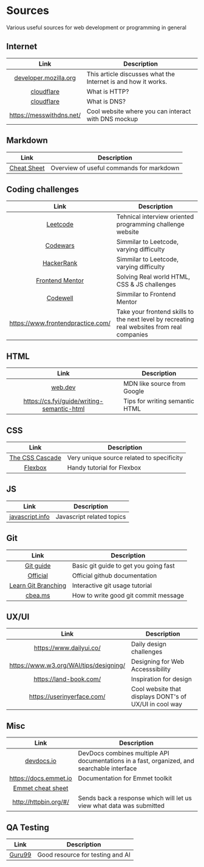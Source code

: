 # Sources
Various useful sources for web development or programming in general

## Internet
| Link | Description |
| :-------------: | ------------- |
|[developer.mozilla.org](https://developer.mozilla.org/en-US/docs/Learn/Common_questions/Web_mechanics/How_does_the_Internet_work)| This article discusses what the Internet is and how it works.|
|[cloudflare](https://www.cloudflare.com/en-gb/learning/ddos/glossary/hypertext-transfer-protocol-http/)| What is HTTP?|
|[cloudflare](https://www.cloudflare.com/en-gb/learning/dns/what-is-dns/)| What is DNS?|
|https://messwithdns.net/| Cool website where you can interact with DNS mockup|

## Markdown
| Link | Description |
| :-------------: | ------------- |
|[Cheat Sheet](https://www.markdownguide.org/cheat-sheet/)| Overview of useful commands for markdown|

## Coding challenges
| Link | Description |
| :-------------: | ------------- |
|[Leetcode](https://leetcode.com/)| Tehnical interview oriented  programming challenge website | 
|[Codewars](https://www.codewars.com) | Simmilar to Leetcode, varying difficulty | 
|[HackerRank](https://www.hackerrank.com/) | Simmilar to Leetcode, varying difficulty | 
|[Frontend Mentor](https://www.frontendmentor.io/home)| Solving Real world HTML, CSS & JS challenges | 
|[Codewell](https://www.codewell.cc/)| Simmilar to Frontend Mentor| 
|https://www.frontendpractice.com/| Take your frontend skills to the next level by recreating real websites from real companies|


## HTML
| Link | Description |
| :-------------: | ------------- |
|[web.dev](https://web.dev/learn/)| MDN like source from Google |
|https://cs.fyi/guide/writing-semantic-html| Tips for writing semantic HTML|


## CSS
| Link | Description |
| :-------------: | ------------- |
|[The CSS Cascade](https://wattenberger.com/blog/css-cascade)| Very unique source related to specificity|
|[Flexbox](https://www.internetingishard.com/html-and-css/flexbox/)| Handy tutorial for Flexbox|


## JS
| Link | Description |
| :-------------: | ------------- |
|[javascript.info](https://javascript.info/)| Javascript related topics |


## Git
| Link | Description |
| :-------------: | ------------- |
|[Git guide](http://rogerdudler.github.io/git-guide/) | Basic git guide to get you going fast |
|[Official](https://docs.github.com/en/get-started/quickstart/git-and-github-learning-resources)| Official github documentation |
|[Learn Git Branching](https://learngitbranching.js.org/)| Interactive git usage tutorial|
|[cbea.ms](Https://cbea.ms/git-commit/)| How to write good git commit message |


## UX/UI
| Link | Description |
| :-------------: | ------------- |
|https://www.dailyui.co/ | Daily design challenges|
|https://www.w3.org/WAI/tips/designing/| Designing for Web Accesssibility|
|https://land-book.com/| Inspiration for design|
|https://userinyerface.com/| Cool website that displays DONT's of UX/UI in cool way|

## Misc
| Link | Description |
| :-------------: | ------------- |
|[devdocs.io](https://devdocs.io/)| DevDocs combines multiple API documentations in a fast, organized, and searchable interface|
|https://docs.emmet.io| Documentation for Emmet toolkit| 
|[Emmet cheat sheet](https://docs.emmet.io/cheat-sheet/)||
|http://httpbin.org/#/| Sends back a response which will let us view what data was submitted|


## QA Testing
| Link | Description |
| :-------------: | ------------- |
|[Guru99](https://www.guru99.com/)| Good resource for testing and AI|












